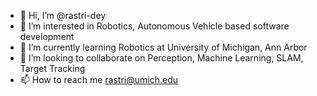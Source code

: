 - 👋 Hi, I’m @rastri-dey
- 👀 I’m interested in Robotics, Autonomous Vehicle based software development
- 🌱 I’m currently learning Robotics at University of Michigan, Ann Arbor
- 💞️ I’m looking to collaborate on Perception, Machine Learning, SLAM, Target Tracking
- 📫 How to reach me rastri@umich.edu

<!---
rastri-dey/rastri-dey is a ✨ special ✨ repository because its `README.md` (this file) appears on your GitHub profile.
You can click the Preview link to take a look at your changes.
--->
